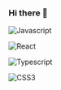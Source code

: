 ### Hi there 👋

![Javascript](https://img.shields.io/badge/Javascript-f7df1e?style=flat-square&logo=Javascript&labelColor=black&color=black
 "Javasciprt logo")
 
 ![React](https://img.shields.io/badge/React-61DAFB?style=flat-square&logo=React&labelColor=black&color=black
 "React logo")
 
![Typescript](https://img.shields.io/badge/Typescript-3178C6?style=flat-square&logo=Typescript&labelColor=black&color=black
 "Typescript logo")

![CSS3](https://img.shields.io/badge/CSS3-1572B6?style=flat-square&logo=CSS3&labelColor=black&color=black "CSS logo")




<!--
**sunwha/sunwha** is a ✨ _special_ ✨ repository because its `README.md` (this file) appears on your GitHub profile.

Here are some ideas to get you started:

- 🔭 I’m currently working on ...
- 🌱 I’m currently learning ...
- 👯 I’m looking to collaborate on ...
- 🤔 I’m looking for help with ...
- 💬 Ask me about ...
- 📫 How to reach me: ...
- 😄 Pronouns: ...
- ⚡ Fun fact: ...
-->
